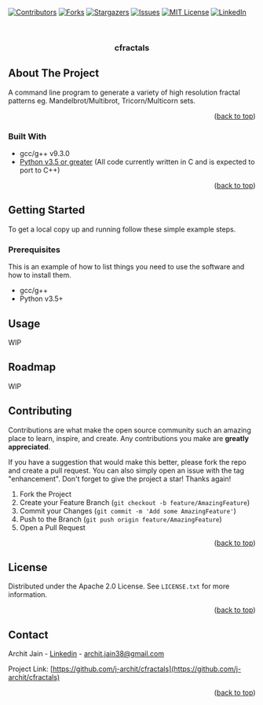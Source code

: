 <div id="top"></div>
<!--
*** Thanks for checking out the Best-README-Template. If you have a suggestion
*** that would make this better, please fork the repo and create a pull request
*** or simply open an issue with the tag "enhancement".
*** Don't forget to give the project a star!
*** Thanks again! Now go create something AMAZING! :D
-->

<!-- PROJECT SHIELDS -->
<!--
*** I'm using markdown "reference style" links for readability.
*** Reference links are enclosed in brackets [ ] instead of parentheses ( ).
*** See the bottom of this document for the declaration of the reference variables
*** for contributors-url, forks-url, etc. This is an optional, concise syntax you may use.
*** https://www.markdownguide.org/basic-syntax/#reference-style-links
-->
[![Contributors][contributors-shield]][contributors-url]
[![Forks][forks-shield]][forks-url]
[![Stargazers][stars-shield]][stars-url]
[![Issues][issues-shield]][issues-url]
[![MIT License][license-shield]][license-url]
[![LinkedIn][linkedin-shield]][linkedin-url]



<!-- PROJECT LOGO -->
<br />
<div align="center">
  <a href="https://github.com/j-archit/cfractals/">
    <!-- <img src="images/logo.png" alt="Logo" width="80" height="80"> -->
  </a>

<h3 align="center">cfractals</h3>

  <p align="center">
    <!--
    <br />
    <a href="https://github.com/j-archit/cfractals"><strong>Explore the docs »</strong></a>
    <br />
    <br />
    <a href="https://github.com/j-archit/cfractals">View Demo</a>
    ·
    <a href="https://github.com/j-archit/cfractals/issues">Report Bug</a>
    ·
    <a href="https://github.com/j-archit/cfractals/issues">Request Feature</a>
    -->
  </p>
</div>

<!-- TABLE OF CONTENTS -->
<!--
<details>
  <summary>Table of Contents</summary>
  <ol>
    <li>
      <a href="#about-the-project">About The Project</a>
      <ul>
        <li><a href="#built-with">Built With</a></li>
      </ul>
    </li>
    <li>
      <a href="#getting-started">Getting Started</a>
      <ul>
        <li><a href="#prerequisites">Prerequisites</a></li>
        <li><a href="#installation">Installation</a></li>
      </ul>
    </li>
    <li><a href="#usage">Usage</a></li>
    <li><a href="#roadmap">Roadmap</a></li>
    <li><a href="#contributing">Contributing</a></li>
    <li><a href="#license">License</a></li>
    <li><a href="#contact">Contact</a></li>
    <li><a href="#acknowledgments">Acknowledgments</a></li>
  </ol>
</details>
-->



<!-- ABOUT THE PROJECT -->
## About The Project
A command line program to generate a variety of high resolution fractal patterns eg. Mandelbrot/Multibrot, Tricorn/Multicorn sets.
<!--
[![Product Name Screen Shot][product-screenshot]](https://example.com)

Here's a blank template to get started: To avoid retyping too much info. Do a search and replace with your text editor for the following: `github_username`, `cfractals`, `twitter_handle`, `linkedin_username`, `email`, `email_client`, `project_title`, `project_description`
-->
<p align="right">(<a href="#top">back to top</a>)</p>



### Built With

* gcc/g++ v9.3.0
* [Python v3.5 or greater](https://www.python.org/)
(All code currently written in C and is expected to port to C++)

<!--
* [Next.js](https://nextjs.org/)
* [React.js](https://reactjs.org/)
* [Vue.js](https://vuejs.org/)
* [Angular](https://angular.io/)
* [Svelte](https://svelte.dev/)
* [Laravel](https://laravel.com)
* [Bootstrap](https://getbootstrap.com)
* [JQuery](https://jquery.com)
-->
<p align="right">(<a href="#top">back to top</a>)</p>


<!-- GETTING STARTED -->
## Getting Started

To get a local copy up and running follow these simple example steps.

### Prerequisites

This is an example of how to list things you need to use the software and how to install them.
* gcc/g++
  <!--
  ```sh
  npm install npm@latest -g
  ```
  -->
* Python v3.5+

<!--
### Installation

1. Get a free API Key at [https://example.com](https://example.com)
2. Clone the repo
   ```sh
   git clone https://github.com/j-archit/cfractals.git
   ```
3. Install NPM packages
   ```sh
   npm install
   ```
4. Enter your API in `config.js`
   ```js
   const API_KEY = 'ENTER YOUR API';
   ```

<p align="right">(<a href="#top">back to top</a>)</p>
-->


<!-- USAGE EXAMPLES -->
## Usage
<!--
Use this space to show useful examples of how a project can be used. Additional screenshots, code examples and demos work well in this space. You may also link to more resources.

_For more examples, please refer to the [Documentation](https://example.com)_

<p align="right">(<a href="#top">back to top</a>)</p>
-->
WIP

<!-- ROADMAP -->
## Roadmap
<!--
- [] Feature 1
- [] Feature 2
- [] Feature 3
    - [] Nested Feature

See the [open issues](https://github.com/j-archit/cfractals/issues) for a full list of proposed features (and known issues).

<p align="right">(<a href="#top">back to top</a>)</p>
-->
WIP


<!-- CONTRIBUTING -->
## Contributing

Contributions are what make the open source community such an amazing place to learn, inspire, and create. Any contributions you make are **greatly appreciated**.

If you have a suggestion that would make this better, please fork the repo and create a pull request. You can also simply open an issue with the tag "enhancement".
Don't forget to give the project a star! Thanks again!

1. Fork the Project
2. Create your Feature Branch (`git checkout -b feature/AmazingFeature`)
3. Commit your Changes (`git commit -m 'Add some AmazingFeature'`)
4. Push to the Branch (`git push origin feature/AmazingFeature`)
5. Open a Pull Request

<p align="right">(<a href="#top">back to top</a>)</p>



<!-- LICENSE -->
## License

Distributed under the Apache 2.0 License. See `LICENSE.txt` for more information.

<p align="right">(<a href="#top">back to top</a>)</p>



<!-- CONTACT -->
## Contact

Archit Jain - [Linkedin](https://linkedin.com/in/j-archit/) - archit.jain38@gmail.com

Project Link: [https://github.com/j-archit/cfractals](https://github.com/j-archit/cfractals)

<p align="right">(<a href="#top">back to top</a>)</p>



<!-- ACKNOWLEDGMENTS -->
<!--
## Acknowledgments

* []()
* []()
* []()

<p align="right">(<a href="#top">back to top</a>)</p>
-->


<!-- MARKDOWN LINKS & IMAGES -->
<!-- https://www.markdownguide.org/basic-syntax/#reference-style-links -->
[contributors-shield]: https://img.shields.io/github/contributors/j-archit/cfractals.svg?style=for-the-badge
[contributors-url]: https://github.com/j-archit/cfractals/graphs/contributors
[forks-shield]: https://img.shields.io/github/forks/j-archit/cfractals.svg?style=for-the-badge
[forks-url]: https://github.com/j-archit/cfractals/network/members
[stars-shield]: https://img.shields.io/github/stars/j-archit/cfractals.svg?style=for-the-badge
[stars-url]: https://github.com/j-archit/cfractals/stargazers
[issues-shield]: https://img.shields.io/github/issues/j-archit/cfractals.svg?style=for-the-badge
[issues-url]: https://github.com/j-archit/cfractals/issues
[license-shield]: https://img.shields.io/github/license/j-archit/cfractals.svg?style=for-the-badge
[license-url]: https://github.com/j-archit/cfractals/blob/master/LICENSE.txt
[linkedin-shield]: https://img.shields.io/badge/-LinkedIn-black.svg?style=for-the-badge&logo=linkedin&colorB=555
[linkedin-url]: https://linkedin.com/in/j-archit
[product-screenshot]: images/screenshot.png
